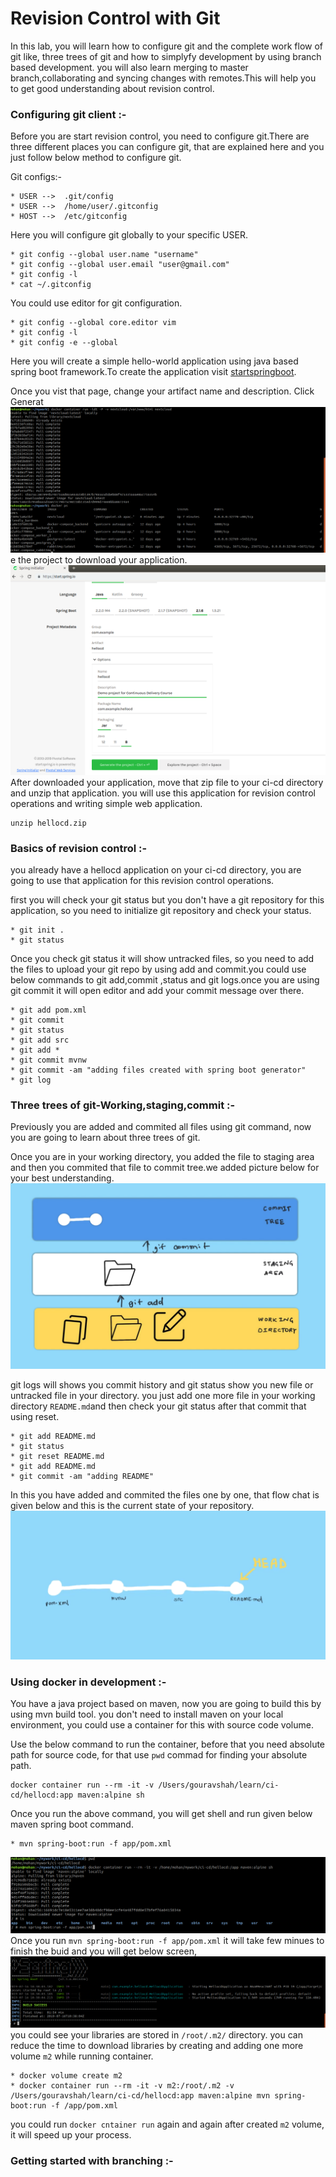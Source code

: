 # Revision Control with Git
In this lab, you will learn how to configure git and the complete work flow of git like, three trees of git and how to simplyfy development by using branch based development. you will also learn merging to master branch,collaborating and syncing changes with remotes.This will help you to get good understanding about revision control.
### Configuring git client :-
Before you are start revision control, you need to configure git.There are three different places you can configure git, that are explained here and you just follow below method to configure git.

Git configs:-
```
* USER -->  .git/config
* USER -->  /home/user/.gitconfig
* HOST -->  /etc/gitconfig
```
Here you will configure git globally to your specific USER.
```
* git config --global user.name "username"
* git config --global user.email "user@gmail.com"
* git config -l
* cat ~/.gitconfig
```
You could use editor for git configuration.
```
* git config --global core.editor vim
* git config -l
* git config -e --global
```
Here you will create a simple hello-world application using java based spring boot framework.To create the application visit [startspringboot](https://start.spring.io/).

Once you vist that page, change your artifact name and description. Click Generat![](./images/nextcloud1.png)e the project to download your application.
![](./images/springboot.png)
After downloaded your application, move that zip file to your ci-cd directory and unzip that application. you will use this application for revision control operations and writing simple web application.  
```
unzip hellocd.zip
```
### Basics of revision control :-
you already have a hellocd application on your ci-cd directory, you are going to use that application for this revision control operations.

first you will check your git status but you don't have a git repository for this application, so you need to initialize git repository and check your status.
```
* git init .
* git status
```
Once you check git status it will show untracked files, so you need to add the files to upload your git repo by using add and commit.you could use below commands to git add,commit ,status and git logs.once you are using git commit it will open editor and add your commit message over there.
```
* git add pom.xml
* git commit
* git status
* git add src
* git add *
* git commit mvnw
* git commit -am "adding files created with spring boot generator"
* git log
```
### Three trees of git-Working,staging,commit :-
Previously you are added and commited all files using git command, now you are going to learn about three trees of git.

Once you are in your working directory, you added the file to staging area and then you commited that file to commit tree.we added picture below for your best understanding.
![](./images/gittree.png)

git logs will shows you commit history and git status show you new file or untracked file in your directory. you just add one more file in your working directory `README.md`and then check your git status after that commit that using reset.
```
* git add README.md
* git status
* git reset README.md
* git add README.md
* git commit -am "adding README"
```
In this you have added and commited the files one by one, that flow chat is given below and this is the current state of your repository.
![](./images/workflow.png)
### Using docker in development :-
You have a java project based on maven, now you are going to build this by using mvn build tool. you don't need to install maven on your local environment, you could use a container for this with source code volume.

Use the below command to run the container, before that you need absolute path for source code, for that use `pwd` commad for finding your absolute path.  
```
docker container run --rm -it -v /Users/gouravshah/learn/ci-cd/hellocd:app maven:alpine sh
```
Once you run the above command, you will get shell and run given below maven spring boot command.
```
* mvn spring-boot:run -f app/pom.xml
```
![](./images/mvnspring.png)
Once you run `mvn spring-boot:run -f app/pom.xml` it will take few minues to finish the buid and you will get below screen,
![](./images/mvnspring2.png)
you could see your libraries are stored in `/root/.m2/` directory. you can reduce the time to download libraries by creating and adding one more volume `m2` while running container.
```
* docker volume create m2
* docker container run --rm -it -v m2:/root/.m2 -v /Users/gouravshah/learn/ci-cd/hellocd:app maven:alpine mvn spring-boot:run -f /app/pom.xml
```
you could run `docker cntainer run` again and again after created `m2` volume, it will speed up your process.
### Getting started with branching :-
